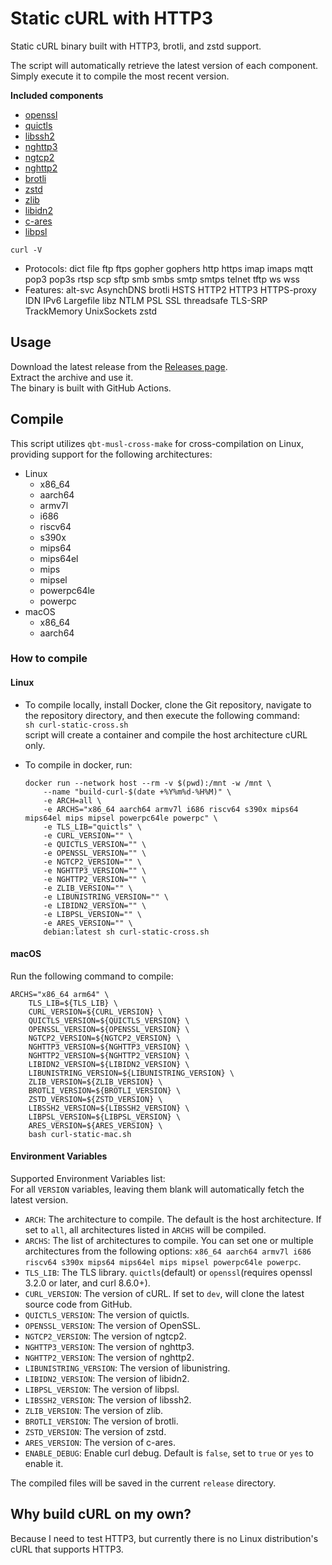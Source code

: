 # Static cURL with HTTP3

Static cURL binary built with HTTP3, brotli, and zstd support.

The script will automatically retrieve the latest version of each component.  
Simply execute it to compile the most recent version.

**Included components**

- [openssl](https://www.openssl.org)
- [quictls](https://github.com/quictls/openssl)
- [libssh2](https://github.com/libssh2/libssh2)
- [nghttp3](https://github.com/ngtcp2/nghttp3)
- [ngtcp2](https://github.com/ngtcp2/ngtcp2)
- [nghttp2](https://github.com/nghttp2/nghttp2)
- [brotli](https://github.com/google/brotli)
- [zstd](https://github.com/facebook/zstd)
- [zlib](https://zlib.net)
- [libidn2](https://github.com/libidn/libidn2)
- [c-ares](https://c-ares.haxx.se)
- [libpsl](https://rockdaboot.github.io/libpsl/)

`curl -V`
- Protocols: dict file ftp ftps gopher gophers http https imap imaps mqtt pop3 pop3s rtsp scp sftp smb smbs smtp smtps telnet tftp ws wss
- Features: alt-svc AsynchDNS brotli HSTS HTTP2 HTTP3 HTTPS-proxy IDN IPv6 Largefile libz NTLM PSL SSL threadsafe TLS-SRP TrackMemory UnixSockets zstd

## Usage

Download the latest release from the [Releases page](https://github.com/stunnel/static-curl/releases/latest).  
Extract the archive and use it.  
The binary is built with GitHub Actions.

## Compile

This script utilizes `qbt-musl-cross-make` for cross-compilation on Linux, providing support for the following architectures:

- Linux
  - x86_64
  - aarch64
  - armv7l
  - i686
  - riscv64
  - s390x
  - mips64
  - mips64el
  - mips
  - mipsel
  - powerpc64le
  - powerpc
- macOS
  - x86_64
  - aarch64

### How to compile

#### Linux

- To compile locally, install Docker, clone the Git repository, navigate to the repository directory, and then execute the following command:  
`sh curl-static-cross.sh`  
script will create a container and compile the host architecture cURL only.

- To compile in docker, run:  
  ```shell
  docker run --network host --rm -v $(pwd):/mnt -w /mnt \
      --name "build-curl-$(date +%Y%m%d-%H%M)" \
      -e ARCH=all \
      -e ARCHS="x86_64 aarch64 armv7l i686 riscv64 s390x mips64 mips64el mips mipsel powerpc64le powerpc" \
      -e TLS_LIB="quictls" \
      -e CURL_VERSION="" \
      -e QUICTLS_VERSION="" \
      -e OPENSSL_VERSION="" \
      -e NGTCP2_VERSION="" \
      -e NGHTTP3_VERSION="" \
      -e NGHTTP2_VERSION="" \
      -e ZLIB_VERSION="" \
      -e LIBUNISTRING_VERSION="" \
      -e LIBIDN2_VERSION="" \
      -e LIBPSL_VERSION="" \
      -e ARES_VERSION="" \
      debian:latest sh curl-static-cross.sh
  ```

#### macOS

Run the following command to compile:

```shell
ARCHS="x86_64 arm64" \
    TLS_LIB=${TLS_LIB} \
    CURL_VERSION=${CURL_VERSION} \
    QUICTLS_VERSION=${QUICTLS_VERSION} \
    OPENSSL_VERSION=${OPENSSL_VERSION} \
    NGTCP2_VERSION=${NGTCP2_VERSION} \
    NGHTTP3_VERSION=${NGHTTP3_VERSION} \
    NGHTTP2_VERSION=${NGHTTP2_VERSION} \
    LIBIDN2_VERSION=${LIBIDN2_VERSION} \
    LIBUNISTRING_VERSION=${LIBUNISTRING_VERSION} \
    ZLIB_VERSION=${ZLIB_VERSION} \
    BROTLI_VERSION=${BROTLI_VERSION} \
    ZSTD_VERSION=${ZSTD_VERSION} \
    LIBSSH2_VERSION=${LIBSSH2_VERSION} \
    LIBPSL_VERSION=${LIBPSL_VERSION} \
    ARES_VERSION=${ARES_VERSION} \
    bash curl-static-mac.sh
```

#### Environment Variables

Supported Environment Variables list:  
For all `VERSION` variables, leaving them blank will automatically fetch the latest version.

- `ARCH`: The architecture to compile. The default is the host architecture. If set to `all`, all architectures listed in `ARCHS` will be compiled.
- `ARCHS`: The list of architectures to compile. You can set one or multiple architectures from the following options: `x86_64 aarch64 armv7l i686 riscv64 s390x mips64 mips64el mips mipsel powerpc64le powerpc`.
- `TLS_LIB`: The TLS library. `quictls`(default) or `openssl`(requires openssl 3.2.0 or later, and curl 8.6.0+).
- `CURL_VERSION`: The version of cURL. If set to `dev`, will clone the latest source code from GitHub.
- `QUICTLS_VERSION`: The version of quictls.
- `OPENSSL_VERSION`: The version of OpenSSL.
- `NGTCP2_VERSION`: The version of ngtcp2.
- `NGHTTP3_VERSION`: The version of nghttp3.
- `NGHTTP2_VERSION`: The version of nghttp2.
- `LIBUNISTRING_VERSION`: The version of libunistring.
- `LIBIDN2_VERSION`: The version of libidn2.
- `LIBPSL_VERSION`: The version of libpsl.
- `LIBSSH2_VERSION`: The version of libssh2.
- `ZLIB_VERSION`: The version of zlib.
- `BROTLI_VERSION`: The version of brotli.
- `ZSTD_VERSION`: The version of zstd.
- `ARES_VERSION`: The version of c-ares.
- `ENABLE_DEBUG`: Enable curl debug. Default is `false`, set to `true` or `yes` to enable it.

The compiled files will be saved in the current `release` directory.

## Why build cURL on my own?

Because I need to test HTTP3, but currently there is no Linux distribution's cURL that supports HTTP3.
